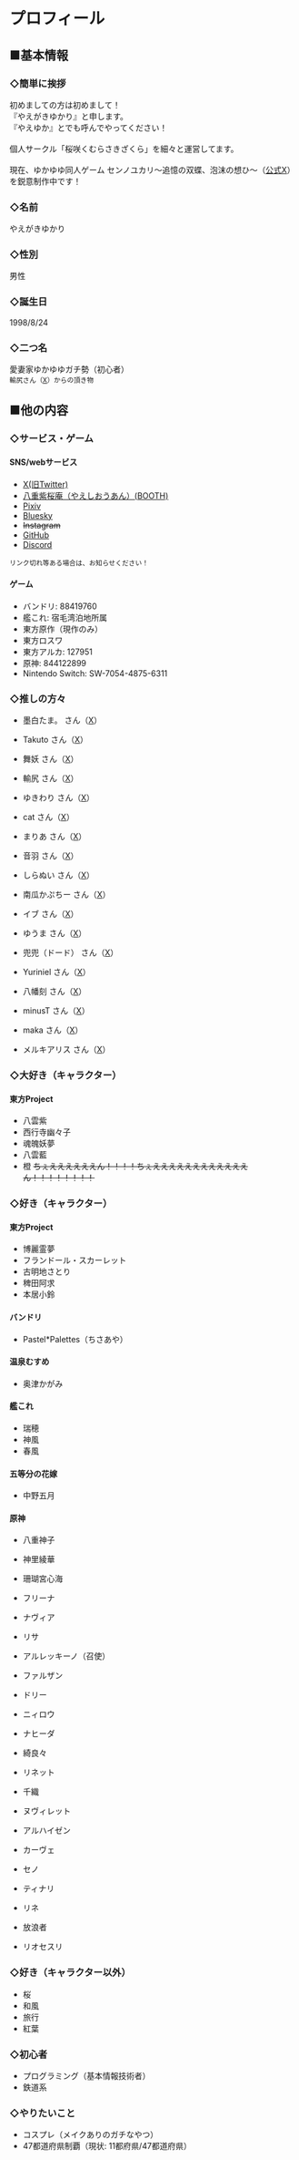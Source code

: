 # プロフィール

## ■基本情報

### ◇簡単に挨拶
初めましての方は初めまして！<br />
『やえがきゆかり』と申します。<br />
『やえゆか』とでも呼んでやってください！<br />
<br />
個人サークル「桜咲くむらさきざくら」を細々と運営してます。<br />
<br />
現在、ゆかゆゆ同人ゲーム センノユカリ～追憶の双蝶、泡沫の想ひ～（[公式X](https://twitter.com/Sen_No_Yukari)）を鋭意制作中です！

### ◇名前
やえがきゆかり

### ◇性別
男性

### ◇誕生日
1998/8/24

### ◇二つ名
愛妻家ゆかゆゆガチ勢（初心者）<br />
<small>輸尻さん（[X](https://twitter.com/2uoYuketusan)）からの頂き物</small>

## ■他の内容

### ◇サービス・ゲーム
#### SNS/webサービス
- [X(旧Twitter)](https://twitter.com/Yaegaki_Yukari)
- [八重紫桜庵（やえしおうあん）(BOOTH)](https://project-fpcb.booth.pm/)
- [Pixiv](https://www.pixiv.net/users/2998860)
- [Bluesky](https://bsky.app/profile/yaegakiyukari.bsky.social)
- ~~Instagram~~
- [GitHub](https://github.com/Flowering-Purple-Cherry-Blossoms)
- [Discord](https://discord.com/invite/sf4sbQNu)

<small>リンク切れ等ある場合は、お知らせください！</small>

#### ゲーム
- バンドリ: 88419760
- 艦これ: 宿毛湾泊地所属
- 東方原作（現作のみ）
- 東方ロスワ
- 東方アルカ: 127951
- 原神: 844122899
- Nintendo Switch: SW-7054-4875-6311

### ◇推しの方々
- 墨白たま。 さん（[X](https://x.com/Sumishiro_8070)）
- Takuto さん（[X](https://x.com/kasenyukayuyu09)）
- 舞妖 さん（[X](https://x.com/10___ri_Mayo)）
- 輸尻 さん（[X](https://twitter.com/2uoYuketusan)）
- ゆきわり さん（[X](https://x.com/ykwr0223)）
- cat さん（[X](https://x.com/gratiaplatonica)）
- まりあ さん（[X](https://x.com/Maria_neko)）
- 音羽 さん（[X](https://x.com/otoha4634)）
- しらぬい さん（[X](https://x.com/shiranui_illust)）
- 南瓜かぷちー さん（[X](https://x.com/kaputii)）

- イブ さん（[X](https://x.com/ibuibuyou)）
- ゆうま さん（[X](https://x.com/108mash)）
- 兜兜（ドード） さん（[X](https://x.com/dodo7880)）
- Yuriniel さん（[X](https://x.com/teyuriniel_)）
- 八幡刻 さん（[X](https://x.com/toki_yahata)）
- minusT さん（[X](https://x.com/tauminust)）
- maka さん（[X](https://x.com/maka_mogmog)）
- メルキアリス さん（[X](https://x.com/merxkialis)）

### ◇大好き（キャラクター）
#### 東方Project
- 八雲紫
- 西行寺幽々子
- 魂魄妖夢
- 八雲藍
- 橙 ~~ちぇええええええん！！！！ちぇええええええええええええん！！！！！！！！~~

### ◇好き（キャラクター）
#### 東方Project
- 博麗霊夢
- フランドール・スカーレット
- 古明地さとり
- 稗田阿求
- 本居小鈴

#### バンドリ
- Pastel*Palettes（ちさあや）

#### 温泉むすめ
- 奥津かがみ

#### 艦これ
- 瑞穂
- 神風
- 春風

#### 五等分の花嫁
- 中野五月

#### 原神
- 八重神子
- 神里綾華
- 珊瑚宮心海
- フリーナ
- ナヴィア
- リサ
- アルレッキーノ（召使）
- ファルザン
- ドリー
- ニィロウ
- ナヒーダ
- 綺良々
- リネット
- 千織

- ヌヴィレット
- アルハイゼン
- カーヴェ
- セノ
- ティナリ
- リネ
- 放浪者
- リオセスリ

### ◇好き（キャラクター以外）
- 桜
- 和風
- 旅行
- 紅葉

### ◇初心者
- プログラミング（基本情報技術者）
- 鉄道系

### ◇やりたいこと
- コスプレ（メイクありのガチなやつ）
- 47都道府県制覇（現状: 11都府県/47都道府県）
